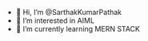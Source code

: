 - 👋 Hi, I’m @SarthakKumarPathak
- 👀 I’m interested in AIML
- 🌱 I’m currently learning MERN STACK

<!---
SarthakKumarPathak/SarthakKumarPathak is a ✨ special ✨ repository because its `README.md` (this file) appears on your GitHub profile.
You can click the Preview link to take a look at your changes.
--->
